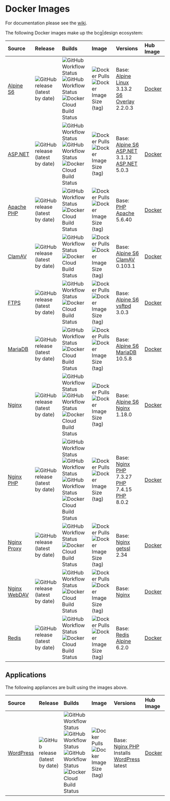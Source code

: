 # Docker Images

For documentation please see the [wiki](https://github.com/bencgreen/docker/wiki).

The following Docker images make up the bcg|design ecosystem:

Source                                                           | Release                                                                                                   | Builds                                                                                                                                                                                                                                                                                                                                                                                                                                                                                                   | Image                                                                                                                                                                                                    | Versions                                                                                                                                                                                    | Hub Image
:--------------------------------------------------------------- | :-------------------------------------------------------------------------------------------------------- | :------------------------------------------------------------------------------------------------------------------------------------------------------------------------------------------------------------------------------------------------------------------------------------------------------------------------------------------------------------------------------------------------------------------------------------------------------------------------------------------------------- | :------------------------------------------------------------------------------------------------------------------------------------------------------------------------------------------------------- | :------------------------------------------------------------------------------------------------------------------------------------------------------------------------------------------ | :-------------------------------------------------------
[Alpine S6](https://github.com/bencgreen/docker-alpine-s6)       | ![GitHub release (latest by date)](https://img.shields.io/github/v/release/bencgreen/docker-alpine-s6)    | ![GitHub Workflow Status](https://img.shields.io/github/workflow/status/bencgreen/docker-alpine-s6/dev-3_12?label=github+3.12)<br>![GitHub Workflow Status](https://img.shields.io/github/workflow/status/bencgreen/docker-alpine-s6/dev-3_13?label=github+3.13)<br>![Docker Cloud Build Status](https://img.shields.io/docker/cloud/build/bcgdesign/alpine-s6?label=docker)                                                                                                                             | ![Docker Pulls](https://img.shields.io/docker/pulls/bcgdesign/alpine-s6?label=pulls)<br/>![Docker Image Size (tag)](https://img.shields.io/docker/image-size/bcgdesign/alpine-s6/latest?label=size)      | Base: [Alpine Linux](https://github.com/alpinelinux/docker-alpine) 3.13.2<br>[S6 Overlay](https://github.com/just-containers/s6-overlay) 2.2.0.3                                            | [Docker](https://hub.docker.com/r/bcgdesign/alpine-s6) 
[ASP.NET](https://github.com/bencgreen/docker-aspnet)            | ![GitHub release (latest by date)](https://img.shields.io/github/v/release/bencgreen/docker-aspnet)       | ![GitHub Workflow Status](https://img.shields.io/github/workflow/status/bencgreen/docker-aspnet/dev-3_1?label=github+3.1)<br>![GitHub Workflow Status](https://img.shields.io/github/workflow/status/bencgreen/docker-aspnet/dev-5_0?label=github+5.0)<br>![Docker Cloud Build Status](https://img.shields.io/docker/cloud/build/bcgdesign/aspnet?label=docker)                                                                                                                                          | ![Docker Pulls](https://img.shields.io/docker/pulls/bcgdesign/aspnet?label=pulls)<br/>![Docker Image Size (tag)](https://img.shields.io/docker/image-size/bcgdesign/aspnet/latest?label=size)            | Base: [Alpine S6](https://github.com/bencgreen/docker-alpine-s6)<br>[ASP.NET](https://dotnet.microsoft.com/apps/aspnet) 3.1.12<br>[ASP.NET](https://dotnet.microsoft.com/apps/aspnet) 5.0.3 | [Docker](https://hub.docker.com/r/bcgdesign/aspnet)    
[Apache PHP](https://github.com/bencgreen/docker-apache-php)     | ![GitHub release (latest by date)](https://img.shields.io/github/v/release/bencgreen/docker-apache-php)   | ![GitHub Workflow Status](https://img.shields.io/github/workflow/status/bencgreen/docker-apache-php/dev-5_6?label=github+5.6)<br>![Docker Cloud Build Status](https://img.shields.io/docker/cloud/build/bcgdesign/apache-php?label=docker)                                                                                                                                                                                                                                                               | ![Docker Pulls](https://img.shields.io/docker/pulls/bcgdesign/apache-php?label=pulls)<br/>![Docker Image Size (tag)](https://img.shields.io/docker/image-size/bcgdesign/apache-php/latest?label=size)    | Base: [PHP Apache](https://github.com/docker-library/php) 5.6.40                                                                                                                            | [Docker](https://hub.docker.com/r/bcgdesign/apache-php)    
[ClamAV](https://github.com/bencgreen/docker-clamav)             | ![GitHub release (latest by date)](https://img.shields.io/github/v/release/bencgreen/docker-clamav)       | ![GitHub Workflow Status](https://img.shields.io/github/workflow/status/bencgreen/docker-clamav/dev?label=github)<br>![Docker Cloud Build Status](https://img.shields.io/docker/cloud/build/bcgdesign/clamav?label=docker)                                                                                                                                                                                                                                                                               | ![Docker Pulls](https://img.shields.io/docker/pulls/bcgdesign/clamav?label=pulls)<br/>![Docker Image Size (tag)](https://img.shields.io/docker/image-size/bcgdesign/clamav/latest?label=size)            | Base: [Alpine S6](https://github.com/bencgreen/docker-alpine-s6)<br>[ClamAV](https://www.clamav.net) 0.103.1                                                                                | [Docker](https://hub.docker.com/r/bcgdesign/clamav)    
[FTPS](https://github.com/bencgreen/docker-ftps)                 | ![GitHub release (latest by date)](https://img.shields.io/github/v/release/bencgreen/docker-ftps)         | ![GitHub Workflow Status](https://img.shields.io/github/workflow/status/bencgreen/docker-ftps/dev?label=github)<br>![Docker Cloud Build Status](https://img.shields.io/docker/cloud/build/bcgdesign/ftps?label=docker)                                                                                                                                                                                                                                                                                   | ![Docker Pulls](https://img.shields.io/docker/pulls/bcgdesign/ftps?label=pulls)<br/>![Docker Image Size (tag)](https://img.shields.io/docker/image-size/bcgdesign/ftps/latest?label=size)                | Base: [Alpine S6](https://github.com/bencgreen/docker-alpine-s6)<br>[vsftpd](https://security.appspot.com/vsftpd.html) 3.0.3                                                                | [Docker](https://hub.docker.com/r/bcgdesign/ftps)    
[MariaDB](https://github.com/bencgreen/docker-mariadb)           | ![GitHub release (latest by date)](https://img.shields.io/github/v/release/bencgreen/docker-mariadb)      | ![GitHub Workflow Status](https://img.shields.io/github/workflow/status/bencgreen/docker-mariadb/dev?label=github)<br>![Docker Cloud Build Status](https://img.shields.io/docker/cloud/build/bcgdesign/mariadb?label=docker)                                                                                                                                                                                                                                                                             | ![Docker Pulls](https://img.shields.io/docker/pulls/bcgdesign/mariadb?label=pulls)<br/>![Docker Image Size (tag)](https://img.shields.io/docker/image-size/bcgdesign/mariadb/latest?label=size)          | Base: [Alpine S6](https://github.com/bencgreen/docker-alpine-s6)<br>[MariaDB](https://mariadb.org) 10.5.8                                                                                   | [Docker](https://hub.docker.com/r/bcgdesign/mariadb)   
[Nginx](https://github.com/bencgreen/docker-nginx)               | ![GitHub release (latest by date)](https://img.shields.io/github/v/release/bencgreen/docker-nginx)        | ![GitHub Workflow Status](https://img.shields.io/github/workflow/status/bencgreen/docker-nginx/dev-alpine_3_12?label=github+3.12)<br>![GitHub Workflow Status](https://img.shields.io/github/workflow/status/bencgreen/docker-nginx/dev-alpine_3_13?label=github+3.13)<br>![Docker Cloud Build Status](https://img.shields.io/docker/cloud/build/bcgdesign/nginx?label=docker)                                                                                                                           | ![Docker Pulls](https://img.shields.io/docker/pulls/bcgdesign/nginx?label=pulls)<br>![Docker Image Size (tag)](https://img.shields.io/docker/image-size/bcgdesign/nginx/latest?label=size)               | Base: [Alpine S6](https://github.com/bencgreen/docker-alpine-s6)<br>[Nginx](https://nginx.org/en/) 1.18.0                                                                                   | [Docker](https://hub.docker.com/r/bcgdesign/nginx)     
[Nginx PHP](https://github.com/bencgreen/docker-nginx-php)       | ![GitHub release (latest by date)](https://img.shields.io/github/v/release/bencgreen/docker-nginx-php)    | ![GitHub Workflow Status](https://img.shields.io/github/workflow/status/bencgreen/docker-nginx-php/dev-7_3?label=github+7.3)<br>![GitHub Workflow Status](https://img.shields.io/github/workflow/status/bencgreen/docker-nginx-php/dev-7_4?label=github+7.4)<br>![GitHub Workflow Status](https://img.shields.io/github/workflow/status/bencgreen/docker-nginx-php/dev-8_0?label=github+8.0)<br>![Docker Cloud Build Status](https://img.shields.io/docker/cloud/build/bcgdesign/nginx-php?label=docker) | ![Docker Pulls](https://img.shields.io/docker/pulls/bcgdesign/nginx-php?label=pulls)<br>![Docker Image Size (tag)](https://img.shields.io/docker/image-size/bcgdesign/nginx-php/latest?label=size)       | Base: [Nginx](https://github.com/bencgreen/docker-nginx)<br>[PHP](https://php.net) 7.3.27<br>[PHP](https://php.net) 7.4.15<br>[PHP](https://php.net) 8.0.2                                  | [Docker](https://hub.docker.com/r/bcgdesign/nginx-php) 
[Nginx Proxy](https://github.com/bencgreen/docker-nginx-proxy)   | ![GitHub release (latest by date)](https://img.shields.io/github/v/release/bencgreen/docker-nginx-proxy)  | ![GitHub Workflow Status](https://img.shields.io/github/workflow/status/bencgreen/docker-nginx-proxy/dev?label=github)<br>![Docker Cloud Build Status](https://img.shields.io/docker/cloud/build/bcgdesign/nginx-proxy?label=docker)                                                                                                                                                                                                                                                                     | ![Docker Pulls](https://img.shields.io/docker/pulls/bcgdesign/nginx-proxy?label=pulls)<br>![Docker Image Size (tag)](https://img.shields.io/docker/image-size/bcgdesign/nginx-proxy/latest?label=size)   | Base: [Nginx](https://github.com/bencgreen/docker-nginx)<br>[getssl](https://github.com/srvrco/getssl) 2.34                                                                                 | [Docker](https://hub.docker.com/r/bcgdesign/nginx-proxy) 
[Nginx WebDAV](https://github.com/bencgreen/docker-nginx-webdav) | ![GitHub release (latest by date)](https://img.shields.io/github/v/release/bencgreen/docker-nginx-webdav) | ![GitHub Workflow Status](https://img.shields.io/github/workflow/status/bencgreen/docker-nginx-webdav/dev?label=github)<br>![Docker Cloud Build Status](https://img.shields.io/docker/cloud/build/bcgdesign/nginx-webdav?label=docker)                                                                                                                                                                                                                                                                   | ![Docker Pulls](https://img.shields.io/docker/pulls/bcgdesign/nginx-webdav?label=pulls)<br>![Docker Image Size (tag)](https://img.shields.io/docker/image-size/bcgdesign/nginx-webdav/latest?label=size) | Base: [Nginx](https://github.com/bencgreen/docker-webdav)                                                                                                                                   | [Docker](https://hub.docker.com/r/bcgdesign/nginx-webdav) 
[Redis](https://github.com/bencgreen/docker-redis)               | ![GitHub release (latest by date)](https://img.shields.io/github/v/release/bencgreen/docker-redis)        | ![GitHub Workflow Status](https://img.shields.io/github/workflow/status/bencgreen/docker-redis/dev?label=github)<br>![Docker Cloud Build Status](https://img.shields.io/docker/cloud/build/bcgdesign/redis?label=docker)                                                                                                                                                                                                                                                                                 | ![Docker Pulls](https://img.shields.io/docker/pulls/bcgdesign/redis?label=pulls)<br>![Docker Image Size (tag)](https://img.shields.io/docker/image-size/bcgdesign/redis/latest?label=size)               | Base: [Redis Alpine](https://github.com/docker-library/redis) 6.2.0                                                                                                                        | [Docker](https://hub.docker.com/r/bcgdesign/redis)

## Applications

The following appliances are built using the images above.

Source                                                     | Release                                                                                                | Builds                                                                                                                                                                                                                                                                                                                                                                                                                                                                                                     | Image                                                                                                                                                                                              | Versions                                                                                                               | Hub Image
:--------------------------------------------------------- | :----------------------------------------------------------------------------------------------------- | :--------------------------------------------------------------------------------------------------------------------------------------------------------------------------------------------------------------------------------------------------------------------------------------------------------------------------------------------------------------------------------------------------------------------------------------------------------------------------------------------------------- | :------------------------------------------------------------------------------------------------------------------------------------------------------------------------------------------------- | :--------------------------------------------------------------------------------------------------------------------- | :-----------------------------------------------------
[WordPress](https://github.com/bencgreen/docker-wordpress) | ![GitHub release (latest by date)](https://img.shields.io/github/v/release/bencgreen/docker-wordpress) | ![GitHub Workflow Status](https://img.shields.io/github/workflow/status/bencgreen/docker-wordpress/7.3-dev?label=github+7.3)<br>![GitHub Workflow Status](https://img.shields.io/github/workflow/status/bencgreen/docker-wordpress/7.4-dev?label=github+7.4)<br>![GitHub Workflow Status](https://img.shields.io/github/workflow/status/bencgreen/docker-wordpress/8.0-edge?label=github+8.0)<br>![Docker Cloud Build Status](https://img.shields.io/docker/cloud/build/bcgdesign/wordpress?label=docker)  | ![Docker Pulls](https://img.shields.io/docker/pulls/bcgdesign/wordpress?label=pulls)<br>![Docker Image Size (tag)](https://img.shields.io/docker/image-size/bcgdesign/wordpress/latest?label=size) | Base: [Nginx PHP](https://github.com/bencgreen/docker-nginx-php)<br>Installs [WordPress](https://wordpress.org) latest | [Docker](https://hub.docker.com/r/bcgdesign/wordpress)
